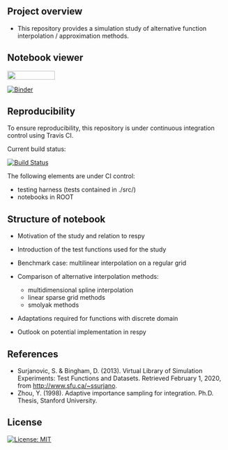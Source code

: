 ## Project overview

* This repository provides a simulation study of alternative function interpolation / approximation methods.

## Notebook viewer

<a href="https://nbviewer.jupyter.org/github/HumanCapitalAnalysis/student-project-simonjheiler/blob/master/student_project.ipynb"
   target="_parent">
   <img align="center"
  src="https://raw.githubusercontent.com/jupyter/design/master/logos/Badges/nbviewer_badge.png"
      width="109" height="20">
      
[![Binder](https://mybinder.org/badge_logo.svg)](https://mybinder.org/v2/gh/HumanCapitalAnalysis/student-project-simonjheiler/master)

## Reproducibility

To ensure reproducibility, this repository is under continuous integration control using Travis CI. 

Current build status:

[![Build Status](https://travis-ci.org/HumanCapitalAnalysis/student-project-simonjheiler.svg?branch=master)](https://travis-ci.org/HumanCapitalAnalysis/student-project-simonjheiler)

The following elements are under CI control:
* testing harness (tests contained in ./src/)
* notebooks in ROOT


## Structure of notebook

* Motivation of the study and relation to respy

* Introduction of the test functions used for the study

* Benchmark case: multilinear interpolation on a regular grid

* Comparison of alternative interpolation methods: 
   - multidimensional spline interpolation
   - linear sparse grid methods
   - smolyak methods

* Adaptations required for functions with discrete domain

* Outlook on potential implementation in respy


## References

* Surjanovic, S. & Bingham, D. (2013). Virtual Library of Simulation Experiments: Test Functions and Datasets. Retrieved February 1, 2020, from http://www.sfu.ca/~ssurjano.
* Zhou, Y. (1998). Adaptive importance sampling for integration. Ph.D. Thesis, Stanford University.


## License
[![License: MIT](https://img.shields.io/badge/License-MIT-blue.svg)](https://github.com/HumanCapitalAnalysis/student-project-simonjheiler/master/LICENSE)
